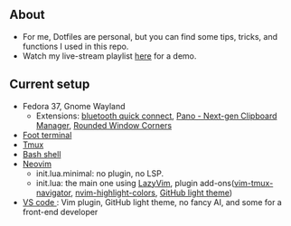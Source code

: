 ## About

- For me, Dotfiles are personal, but you can find some tips, tricks, and functions I used in this repo.
- Watch my live-stream playlist [here](https://www.youtube.com/playlist?list=PLcazFfFZIFPld0UvU7OxYl6ayyBJ6MvY7) for a demo.

## Current setup

- Fedora 37, Gnome Wayland
  - Extensions: [bluetooth quick connect](https://github.com/bjarosze/gnome-bluetooth-quick-connect), [Pano - Next-gen Clipboard Manager](https://github.com/oae/gnome-shell-pano), [Rounded Window Corners](https://github.com/yilozt/rounded-window-corners)
- [Foot terminal](./foot/foot.ini)
- [Tmux](./tmux/tmux.conf)
- [Bash shell](./bashrc)
- [Neovim](./nvim/)
  - init.lua.minimal: no plugin, no LSP.
  - init.lua: the main one using [LazyVim](https://www.lazyvim.org/), plugin add-ons([vim-tmux-navigator](https://github.com/christoomey/vim-tmux-navigator), [nvim-highlight-colors](https://github.com/brenoprata10/nvim-highlight-colors), [GitHub light theme](https://github.com/projekt0n/github-nvim-theme))
- [ VS code ](./profile.code-profile): Vim plugin, GitHub light theme, no fancy AI, and some for a front-end developer
